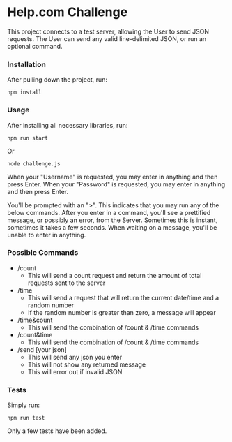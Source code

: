 # Help.com Challenge
This project connects to a test server, allowing the User to send JSON requests. The User can send any valid line-delimited JSON, or run an optional command. 

### Installation
After pulling down the project, run:

    npm install

### Usage
After installing all necessary libraries, run: 

    npm run start
Or

    node challenge.js
    
When your "Username" is requested, you may enter in anything and then press Enter.
When your "Password" is requested, you may enter in anything and then press Enter. 

You'll be prompted with an ">". This indicates that you may run any of the below commands. 
After you enter in a command, you'll see a prettified message, or possibly an error, from the Server. Sometimes this is instant, sometimes it takes a few seconds. When waiting on a message, you'll be unable to enter in anything.

### Possible Commands

 - /count
	 - This will send a count request and return the amount of total requests sent to the server
- /time
	- This will send a request that will return the current date/time and a random number
	- If the random number is greater than zero, a message will appear
- /time&count
	- This will send the combination of /count & /time commands
- /count&time
	- This will send the combination of /count & /time commands
- /send [your json]
	- This will send any json you enter
	- This will not show any returned message
	- This will error out if invalid JSON

### Tests
Simply run:

    npm run test
Only a few tests have been added. 